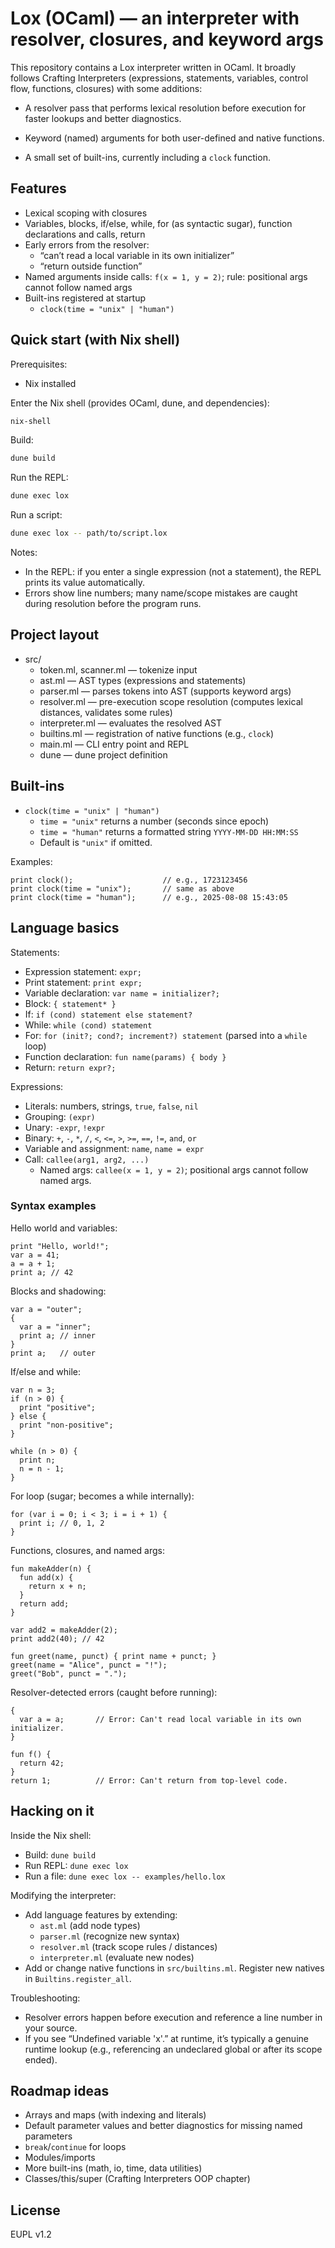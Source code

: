 # Lox (OCaml) — an interpreter with resolver, closures, and keyword args

This repository contains a Lox interpreter written in OCaml. It broadly follows
Crafting Interpreters (expressions, statements, variables, control flow,
functions, closures) with some additions:

- A resolver pass that performs lexical resolution before execution for faster
  lookups and better diagnostics.

- Keyword (named) arguments for both user-defined and native functions.


- A small set of built-ins, currently including a `clock` function.

## Features

- Lexical scoping with closures
- Variables, blocks, if/else, while, for (as syntactic sugar), function
  declarations and calls, return
- Early errors from the resolver:
  - “can’t read a local variable in its own initializer”
  - “return outside function”
- Named arguments inside calls: `f(x = 1, y = 2)`; rule: positional args cannot follow named args
- Built-ins registered at startup
  - `clock(time = "unix" | "human")`

## Quick start (with Nix shell)

Prerequisites:
- Nix installed

Enter the Nix shell (provides OCaml, dune, and dependencies):
```bash
nix-shell
```

Build:
```bash
dune build
```

Run the REPL:
```bash
dune exec lox
```

Run a script:
```bash
dune exec lox -- path/to/script.lox
```

Notes:
- In the REPL: if you enter a single expression (not a statement), the REPL prints its value automatically.
- Errors show line numbers; many name/scope mistakes are caught during resolution before the program runs.

## Project layout

- src/
  - token.ml, scanner.ml — tokenize input
  - ast.ml — AST types (expressions and statements)
  - parser.ml — parses tokens into AST (supports keyword args)
  - resolver.ml — pre-execution scope resolution (computes lexical distances, validates some rules)
  - interpreter.ml — evaluates the resolved AST
  - builtins.ml — registration of native functions (e.g., `clock`)
  - main.ml — CLI entry point and REPL
  - dune — dune project definition

## Built-ins

- `clock(time = "unix" | "human")`
  - `time = "unix"` returns a number (seconds since epoch)
  - `time = "human"` returns a formatted string `YYYY-MM-DD HH:MM:SS`
  - Default is `"unix"` if omitted.

Examples:
```lox
print clock();                    // e.g., 1723123456
print clock(time = "unix");       // same as above
print clock(time = "human");      // e.g., 2025-08-08 15:43:05
```

## Language basics

Statements:
- Expression statement: `expr;`
- Print statement: `print expr;`
- Variable declaration: `var name = initializer?;`
- Block: `{ statement* }`
- If: `if (cond) statement else statement?`
- While: `while (cond) statement`
- For: `for (init?; cond?; increment?) statement` (parsed into a `while` loop)
- Function declaration: `fun name(params) { body }`
- Return: `return expr?;`

Expressions:
- Literals: numbers, strings, `true`, `false`, `nil`
- Grouping: `(expr)`
- Unary: `-expr`, `!expr`
- Binary: `+`, `-`, `*`, `/`, `<`, `<=`, `>`, `>=`, `==`, `!=`, `and`, `or`
- Variable and assignment: `name`, `name = expr`
- Call: `callee(arg1, arg2, ...)`
  - Named args: `callee(x = 1, y = 2)`; positional args cannot follow named args.

### Syntax examples

Hello world and variables:
```lox
print "Hello, world!";
var a = 41;
a = a + 1;
print a; // 42
```

Blocks and shadowing:
```lox
var a = "outer";
{
  var a = "inner";
  print a; // inner
}
print a;   // outer
```

If/else and while:
```lox
var n = 3;
if (n > 0) {
  print "positive";
} else {
  print "non-positive";
}

while (n > 0) {
  print n;
  n = n - 1;
}
```

For loop (sugar; becomes a while internally):
```lox
for (var i = 0; i < 3; i = i + 1) {
  print i; // 0, 1, 2
}
```

Functions, closures, and named args:
```lox
fun makeAdder(n) {
  fun add(x) {
    return x + n;
  }
  return add;
}

var add2 = makeAdder(2);
print add2(40); // 42

fun greet(name, punct) { print name + punct; }
greet(name = "Alice", punct = "!");
greet("Bob", punct = ".");
```

Resolver-detected errors (caught before running):
```lox
{
  var a = a;       // Error: Can't read local variable in its own initializer.
}

fun f() {
  return 42;
}
return 1;          // Error: Can't return from top-level code.
```

## Hacking on it

Inside the Nix shell:
- Build: `dune build`
- Run REPL: `dune exec lox`
- Run a file: `dune exec lox -- examples/hello.lox`

Modifying the interpreter:
- Add language features by extending:
  - `ast.ml` (add node types)
  - `parser.ml` (recognize new syntax)
  - `resolver.ml` (track scope rules / distances)
  - `interpreter.ml` (evaluate new nodes)
- Add or change native functions in `src/builtins.ml`. Register new natives in `Builtins.register_all`.

Troubleshooting:
- Resolver errors happen before execution and reference a line number in your source.
- If you see “Undefined variable 'x'.” at runtime, it’s typically a genuine runtime lookup (e.g., referencing an undeclared global or after its scope ended).

## Roadmap ideas

- Arrays and maps (with indexing and literals)
- Default parameter values and better diagnostics for missing named parameters
- `break`/`continue` for loops
- Modules/imports
- More built-ins (math, io, time, data utilities)
- Classes/this/super (Crafting Interpreters OOP chapter)

## License

EUPL v1.2
